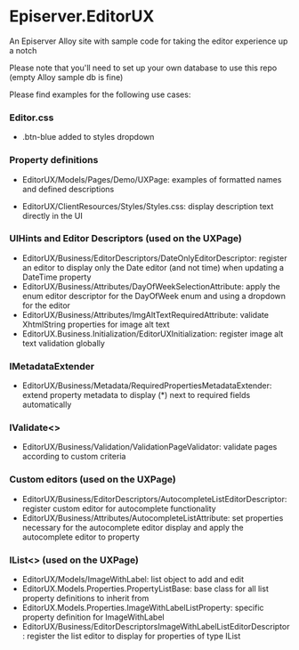 # Episerver.EditorUX
An Episerver Alloy site with sample code for taking the editor experience up a notch

Please note that you'll need to set up your own database to use this repo (empty Alloy sample db is fine)

Please find examples for the following use cases:

### Editor.css 

- .btn-blue added to styles dropdown

### Property definitions 

- EditorUX/Models/Pages/Demo/UXPage: examples of formatted names and defined descriptions

- EditorUX/ClientResources/Styles/Styles.css: display description text directly in the UI

### UIHints and Editor Descriptors (used on the UXPage)

- EditorUX/Business/EditorDescriptors/DateOnlyEditorDescriptor: register an editor to display only the Date editor (and not time) when updating a DateTime property
- EditorUX/Business/Attributes/DayOfWeekSelectionAttribute: apply the enum editor descriptor for the DayOfWeek enum and using a dropdown for the editor
- EditorUX/Business/Attributes/ImgAltTextRequiredAttribute: validate XhtmlString properties for image alt text
- EditorUX.Business.Initialization/EditorUXInitialization: register image alt text validation globally

### IMetadataExtender 

- EditorUX/Business/Metadata/RequiredPropertiesMetadataExtender: extend property metadata to display (*) next to required fields automatically

### IValidate<>

- EditorUX/Business/Validation/ValidationPageValidator: validate pages according to custom criteria

### Custom editors (used on the UXPage)

- EditorUX/Business/EditorDescriptors/AutocompleteListEditorDescriptor: register custom editor for autocomplete functionality
- EditorUX/Business/Attributes/AutocompleteListAttribute: set properties necessary for the autocomplete editor display and apply the autocomplete editor to property

### IList<> (used on the UXPage)

- EditorUX/Models/ImageWithLabel: list object to add and edit
- EditorUX.Models.Properties.PropertyListBase: base class for all list property definitions to inherit from
- EditorUX.Models.Properties.ImageWithLabelListProperty: specific property definition for ImageWithLabel
- EditorUX/Business/EditorDescriptorsImageWithLabelListEditorDescriptor: register the list editor to display for properties of type IList<ImageWithLabel>

